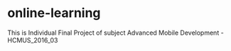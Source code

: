 # online-learning
This is Individual Final Project of subject Advanced Mobile Development - HCMUS_2016_03

